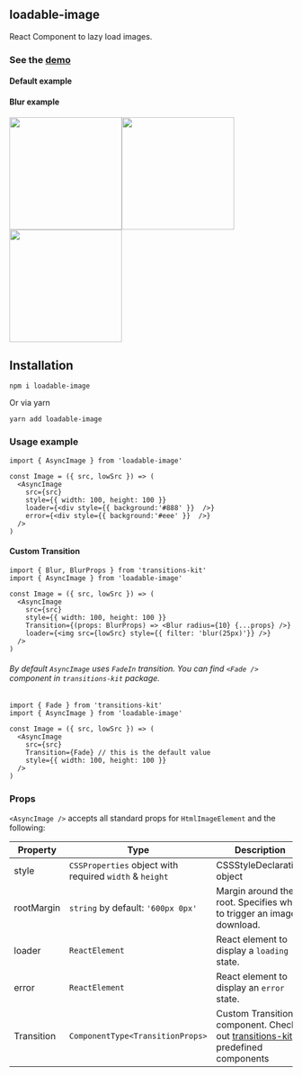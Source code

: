## loadable-image
React Component to lazy load images.

### See the  [demo](https://denchiklut.github.io/loadable-image)
#### Default example

#### Blur example
<img width="200px" src="https://github.com/denchiklut/loadable-image/blob/main/public/demo.gif?raw=true"/><img width="200px" src="https://github.com/denchiklut/loadable-image/blob/main/public/loaded.gif?raw=true"/><img width="200px" src="https://github.com/denchiklut/loadable-image/blob/main/public/failed.gif?raw=true"/>
## Installation
 ```
 npm i loadable-image
 ```
Or via yarn
```
yarn add loadable-image
```

### Usage example

```tsx
import { AsyncImage } from 'loadable-image'

const Image = ({ src, lowSrc }) => (
  <AsyncImage
    src={src}
    style={{ width: 100, height: 100 }}
    loader={<div style={{ background:'#888' }}  />}
    error={<div style={{ background:'#eee' }}  />}
  />
)
```

#### Custom Transition

```tsx
import { Blur, BlurProps } from 'transitions-kit'
import { AsyncImage } from 'loadable-image'

const Image = ({ src, lowSrc }) => (
  <AsyncImage
    src={src}
    style={{ width: 100, height: 100 }}
    Transition={(props: BlurProps) => <Blur radius={10} {...props} />}
    loader={<img src={lowSrc} style={{ filter: 'blur(25px)'}} />}
  />
)
```

###### By default `AsyncImage` uses `FadeIn` transition. You can find `<Fade />` component in `transitions-kit` package.

```tsx
import { Fade } from 'transitions-kit'
import { AsyncImage } from 'loadable-image'

const Image = ({ src, lowSrc }) => (
  <AsyncImage
    src={src}
    Transition={Fade} // this is the default value
    style={{ width: 100, height: 100 }}
  />
)
```

### Props
`<AsyncImage />` accepts all standard props for `HtmlImageElement` and the following:

| Property   | Type                                                    | Description                                                                                                                     |
|------------|---------------------------------------------------------|---------------------------------------------------------------------------------------------------------------------------------|
| style      | `CSSProperties` object with required `width` & `height` | CSSStyleDeclaration object                                                                                                      |
| rootMargin | `string` by default: `'600px 0px'`                      | Margin around the root. Specifies when to trigger an image download.                                                            |
| loader     | `ReactElement`                                          | React element to display a `loading` state.                                                                                     |
| error      | `ReactElement`                                          | React element to display an `error` state.                                                                                      |
| Transition | `ComponentType<TransitionProps>`                        | Custom Transition component. Check out [transitions-kit](https://github.com/denchiklut/transitions-kit)'s predefined components |
